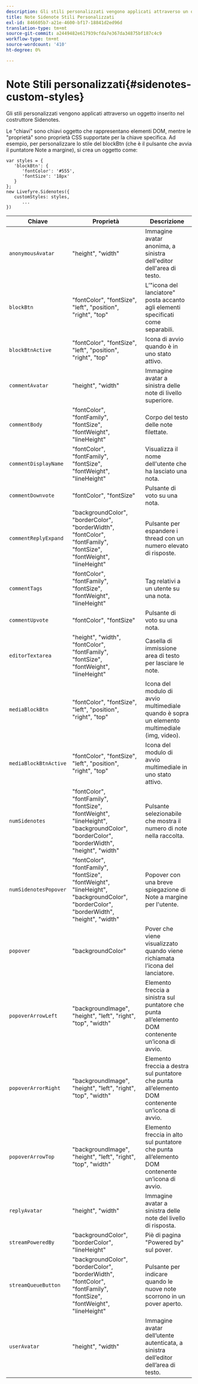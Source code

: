 ```yaml
---
description: Gli stili personalizzati vengono applicati attraverso un oggetto inserito nel costruttore Sidenotes.
title: Note Sidenote Stili Personalizzati
exl-id: 846605b7-a21e-4600-bf17-18841d2ed96d
translation-type: tm+mt
source-git-commit: a2449482e617939cfda7e367da34875bf187c4c9
workflow-type: tm+mt
source-wordcount: '410'
ht-degree: 0%

---
```


# Note Stili personalizzati{#sidenotes-custom-styles}

Gli stili personalizzati vengono applicati attraverso un oggetto inserito nel costruttore Sidenotes.

Le &quot;chiavi&quot; sono chiavi oggetto che rappresentano elementi DOM, mentre le &quot;proprietà&quot; sono proprietà CSS supportate per la chiave specifica. Ad esempio, per personalizzare lo stile del blockBtn (che è il pulsante che avvia il puntatore Note a margine), si crea un oggetto come:

```
var styles = { 
   'blockBtn': { 
      'fontColor': '#555', 
      'fontSize': '18px' 
   } 
}; 
new Livefyre.Sidenotes({ 
   customStyles: styles, 
      ...  
})
```

| **Chiave** | **Proprietà** | Descrizione |
|---|---|---|
| `anonymousAvatar` | &quot;height&quot;, &quot;width&quot; | Immagine avatar anonima, a sinistra dell&#39;editor dell&#39;area di testo. |
| `blockBtn` | &quot;fontColor&quot;, &quot;fontSize&quot;, &quot;left&quot;, &quot;position&quot;, &quot;right&quot;, &quot;top&quot; | L’&quot;icona del lanciatore&quot; posta accanto agli elementi specificati come separabili. |
| `blockBtnActive` | &quot;fontColor&quot;, &quot;fontSize&quot;, &quot;left&quot;, &quot;position&quot;, &quot;right&quot;, &quot;top&quot; | Icona di avvio quando è in uno stato attivo. |
| `commentAvatar` | &quot;height&quot;, &quot;width&quot; | Immagine avatar a sinistra delle note di livello superiore. |
| `commentBody` | &quot;fontColor&quot;, &quot;fontFamily&quot;, &quot;fontSize&quot;, &quot;fontWeight&quot;, &quot;lineHeight&quot; | Corpo del testo delle note filettate. |
| `commentDisplayName` | &quot;fontColor&quot;, &quot;fontFamily&quot;, &quot;fontSize&quot;, &quot;fontWeight&quot;, &quot;lineHeight&quot; | Visualizza il nome dell&#39;utente che ha lasciato una nota. |
| `commentDownvote` | &quot;fontColor&quot;, &quot;fontSize&quot; | Pulsante di voto su una nota. |
| `commentReplyExpand` | &quot;backgroundColor&quot;, &quot;borderColor&quot;, &quot;borderWidth&quot;, &quot;fontColor&quot;, &quot;fontFamily&quot;, &quot;fontSize&quot;, &quot;fontWeight&quot;, &quot;lineHeight&quot; | Pulsante per espandere i thread con un numero elevato di risposte. |
| `commentTags` | &quot;fontColor&quot;, &quot;fontFamily&quot;, &quot;fontSize&quot;, &quot;fontWeight&quot;, &quot;lineHeight&quot; | Tag relativi a un utente su una nota. |
| `commentUpvote` | &quot;fontColor&quot;, &quot;fontSize&quot; | Pulsante di voto su una nota. |
| `editorTextarea` | &quot;height&quot;, &quot;width&quot;, &quot;fontColor&quot;, &quot;fontFamily&quot;, &quot;fontSize&quot;, &quot;fontWeight&quot;, &quot;lineHeight&quot; | Casella di immissione area di testo per lasciare le note. |
| `mediaBlockBtn` | &quot;fontColor&quot;, &quot;fontSize&quot;, &quot;left&quot;, &quot;position&quot;, &quot;right&quot;, &quot;top&quot; | Icona del modulo di avvio multimediale quando è sopra un elemento multimediale (img, video). |
| `mediaBlockBtnActive` | &quot;fontColor&quot;, &quot;fontSize&quot;, &quot;left&quot;, &quot;position&quot;, &quot;right&quot;, &quot;top&quot; | Icona del modulo di avvio multimediale in uno stato attivo. |
| `numSidenotes` | &quot;fontColor&quot;, &quot;fontFamily&quot;, &quot;fontSize&quot;, &quot;fontWeight&quot;, &quot;lineHeight&quot;, &quot;backgroundColor&quot;, &quot;borderColor&quot;, &quot;borderWidth&quot;, &quot;height&quot;, &quot;width&quot; | Pulsante selezionabile che mostra il numero di note nella raccolta. |
| `numSidenotesPopover` | &quot;fontColor&quot;, &quot;fontFamily&quot;, &quot;fontSize&quot;, &quot;fontWeight&quot;, &quot;lineHeight&quot;, &quot;backgroundColor&quot;, &quot;borderColor&quot;, &quot;borderWidth&quot;, &quot;height&quot;, &quot;width&quot; | Popover con una breve spiegazione di Note a margine per l&#39;utente. |
| `popover` | &quot;backgroundColor&quot; | Pover che viene visualizzato quando viene richiamata l’icona del lanciatore. |
| `popoverArrowLeft` | &quot;backgroundImage&quot;, &quot;height&quot;, &quot;left&quot;, &quot;right&quot;, &quot;top&quot;, &quot;width&quot; | Elemento freccia a sinistra sul puntatore che punta all’elemento DOM contenente un’icona di avvio. |
| `popoverArrorRight` | &quot;backgroundImage&quot;, &quot;height&quot;, &quot;left&quot;, &quot;right&quot;, &quot;top&quot;, &quot;width&quot; | Elemento freccia a destra sul puntatore che punta all’elemento DOM contenente un’icona di avvio. |
| `popoverArrowTop` | &quot;backgroundImage&quot;, &quot;height&quot;, &quot;left&quot;, &quot;right&quot;, &quot;top&quot;, &quot;width&quot; | Elemento freccia in alto sul puntatore che punta all’elemento DOM contenente un’icona di avvio. |
| `replyAvatar` | &quot;height&quot;, &quot;width&quot; | Immagine avatar a sinistra delle note del livello di risposta. |
| `streamPoweredBy` | &quot;backgroundColor&quot;, &quot;borderColor&quot;, &quot;lineHeight&quot; | Piè di pagina &quot;Powered by&quot; sul pover. |
| `streamQueueButton` | &quot;backgroundColor&quot;, &quot;borderColor&quot;, &quot;borderWidth&quot;, &quot;fontColor&quot;, &quot;fontFamily&quot;, &quot;fontSize&quot;, &quot;fontWeight&quot;, &quot;lineHeight&quot; | Pulsante per indicare quando le nuove note scorrono in un pover aperto. |
| `userAvatar` | &quot;height&quot;, &quot;width&quot; | Immagine avatar dell’utente autenticata, a sinistra dell’editor dell’area di testo. |
